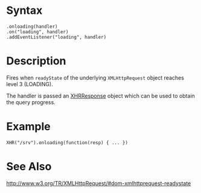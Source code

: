 # Syntax #
```
.onloading(handler)
.on("loading", handler)
.addEventListener("loading", handler)
```

# Description #

Fires when `readyState` of the underlying `XMLHttpRequest` object reaches level 3 (LOADING).

The handler is passed an [XHRResponse](XHRResponse.md) object which can be used to obtain the query progress.

# Example #

```
XHR("/srv").onloading(function(resp) { ... })
```

# See Also #

http://www.w3.org/TR/XMLHttpRequest/#dom-xmlhttprequest-readystate